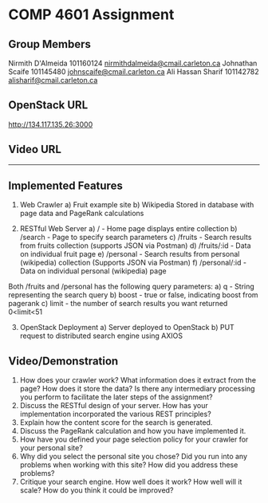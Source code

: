 # COMP 4601 Assignment

## Group Members
Nirmith D'Almeida   101160124    nirmithdalmeida@cmail.carleton.ca
Johnathan Scaife    101145480    johnscaife@cmail.carleton.ca
Ali Hassan Sharif   101142782    alisharif@cmail.carleton.ca

## OpenStack URL
http://134.117.135.26:3000

## Video URL
_____________________

## Implemented Features
1. Web Crawler
  a) Fruit example site
  b) Wikipedia
Stored in database with page data and PageRank calculations

2. RESTful Web Server
  a) /                - Home page displays entire collection
  b) /search          - Page to specify search parameters
  c) /fruits          - Search results from fruits collection (supports JSON via Postman)
  d) /fruits/:id      - Data on individual fruit page
  e) /personal        - Search results from personal (wikipedia) collection (Supports JSON via Postman)
  f) /personal/:id    - Data on individual personal (wikipedia) page

Both /fruits and /personal has the following query parameters:
  a) q - String representing the search query
  b) boost - true or false, indicating boost from pagerank
  c) limit - the number of search results you want returned 0<limit<51

3. OpenStack Deployment
  a) Server deployed to OpenStack
  b) PUT request to distributed search engine using AXIOS

## Video/Demonstration
1. How does your crawler work? What information does it extract from the page? How does
it store the data? Is there any intermediary processing you perform to facilitate the later
steps of the assignment?
2. Discuss the RESTful design of your server. How has your implementation incorporated
the various REST principles?
3. Explain how the content score for the search is generated.
4. Discuss the PageRank calculation and how you have implemented it.
5. How have you defined your page selection policy for your crawler for your personal site?
6. Why did you select the personal site you chose? Did you run into any problems when
working with this site? How did you address these problems?
7. Critique your search engine. How well does it work? How well will it scale? How do you
think it could be improved?